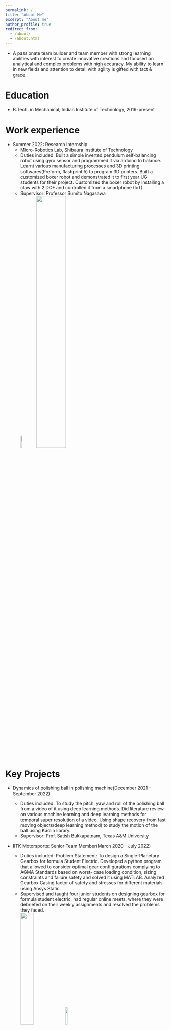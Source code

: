 ```yaml
---
permalink: /
title: "About Me"
excerpt: "About me"
author_profile: true
redirect_from: 
  - /about/
  - /about.html
---
```

* A passionate team builder and team member with strong learning abilities with interest to create innovative creations and focused on analytical and complex problems with high accuracy. My ability to learn in new fields and attention to detail with agility is gifted with tact & grace.


Education
======
* B.Tech. in Mechanical, Indian Institute of Technology, 2019-present

Work experience
======
* Summer 2022: Research Internship
  * Micro-Robotics Lab, Shibaura Institute of Technology
  * Duties included: Built a simple inverted pendulum self-balancing robot using gyro sensor and programmed it via arduino to balance. Learnt various manufacturing processes and 3D printing softwares(Preform, flashprint 5) to program 3D printers. Built a customized boxer robot and demonstrated it to first year UG students for their project. Customized the boxer robot by installing a claw with 2 DOF and controlled it from a smartphone (IoT)         
  * Supervisor: Professor Sumito Nagasawa
<br/> <img src="https://user-images.githubusercontent.com/108412495/209448647-89421b88-aa98-4f85-9394-5ca6ec0e8e76.jpg" width="10%" height="10%">  <img src="https://user-images.githubusercontent.com/108412495/209448934-3ec33d64-6b9d-404f-9b1d-ab7e524f39cf.jpg" width="45%" height="45%">
   



Key Projects
======
* Dynamics of polishing ball in polishing machine(December 2021 - September 2022)
  * Duties included: To study the pitch, yaw and roll of the polishing ball from a video of it using deep learning methods. Did literature review on various machine learning and deep learning methods for temporal super resolution of a video. Using shape recovery from fast moving objects(deep learning method) to study the motion of the ball using Kaolin library. 
  * Supervisor: Prof. Satish Bukkapatnam, Texas A&M University

* IITK Motorsports: Senior Team Member(March 2020 - July 2022)
  * Duties included: Problem Statement: To design a Single-Planetary Gearbox for formula Student Electric. Developed a python program that allowed to consider optimal gear confi gurations complying to AGMA Standards based on worst- case loading condition, sizing constraints and failure safety and solved it using MATLAB. Analyzed Gearbox Casing factor of safety and stresses for different materials using Ansys Static.
  * Supervised and taught four junior students on designing gearbox for formula student electric, had regular online meets, where they were debriefed on their weekly assignments and resolved the problems they faced.
<br/> <img src="https://user-images.githubusercontent.com/108412495/209448980-a84ec5d4-15f8-4e00-8236-7bc578d127c5.png" width="30%" height="30%">  <img src="https://user-images.githubusercontent.com/108412495/209449011-f2412d45-11ad-401d-a73c-b2b637379248.png" width="12%" height="12%">   
           
* Dynamic Vibrations(June 2021 - July 2021)
  * Duties included: Learned non-linear dynamic vibrations in 1 DOF system for spring- mass system and implemented the theory for pendulums. Learned various numerical computational methods(such as runge- kutta method) and phase plots for simple pendulum(with and without damping) and implemented them in MATLAB.
  * Supervisor: Prof. Suparno Mukhopadhyay, IIT Kanpur

* Wrist Watch(February 2021 - March 2021)
  * Course Project
  * Duties included: Designed and developed a detailed CAD model of wrist watch which is purely mechanical driven in Fusion360. Learned how the mainspring delivers energy to the gear train and how the escapement mechanism delivers the energy in increments for the working of a wrist watch and Animated the whole watch using only spring energy in Fusion360
 
  
A Little More About Me
======
* A few technical skills that I posses:
  * MATLAB
  * R
  * Python

* My extra cirrucular activities:
  * Served as NCC Cadet for an year at 2-UP-CTR division
  * Participated in IITK Freshers'19 in Photography club 
